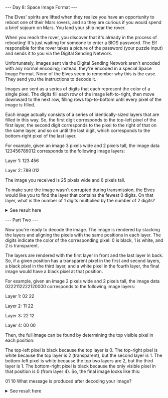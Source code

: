 ﻿--- Day 8: Space Image Format ---

The Elves' spirits are lifted when they realize you have an opportunity to reboot one of their Mars rovers,
and so they are curious if you would spend a brief sojourn on Mars. You land your ship near the rover.

When you reach the rover, you discover that it's already in the process of rebooting! It's just waiting for 
someone to enter a BIOS password. The Elf responsible for the rover takes a picture of the password (your puzzle input) 
and sends it to you via the Digital Sending Network.

Unfortunately, images sent via the Digital Sending Network aren't encoded with any normal encoding; instead, 
they're encoded in a special Space Image Format. None of the Elves seem to remember why this is the case. 
They send you the instructions to decode it.

Images are sent as a series of digits that each represent the color of a single pixel. The digits fill each 
row of the image left-to-right, then move downward to the next row, filling rows top-to-bottom until every 
pixel of the image is filled.

Each image actually consists of a series of identically-sized layers that are filled in this way. So, the 
first digit corresponds to the top-left pixel of the first layer, the second digit corresponds to the pixel 
to the right of that on the same layer, and so on until the last digit, which corresponds to the bottom-right pixel of the last layer.

For example, given an image 3 pixels wide and 2 pixels tall, the image data 123456789012 corresponds to the following image layers:

Layer 1: 123
         456

Layer 2: 789
         012

The image you received is 25 pixels wide and 6 pixels tall.

To make sure the image wasn't corrupted during transmission, the Elves would like you to find the layer that contains the fewest 0 digits. 
On that layer, what is the number of 1 digits multiplied by the number of 2 digits?

<details>
  <summary>See result here</summary>
	Your puzzle answer was 2760.
</details>

--- Part Two ---

Now you're ready to decode the image. The image is rendered by stacking the layers and aligning the pixels with the same positions in each layer. 
The digits indicate the color of the corresponding pixel: 0 is black, 1 is white, and 2 is transparent.

The layers are rendered with the first layer in front and the last layer in back. So, if a given position has a transparent pixel in the
first and second layers, a black pixel in the third layer, and a white pixel in the fourth layer, the final image would have a black pixel at that position.

For example, given an image 2 pixels wide and 2 pixels tall, the image data 0222112222120000 corresponds to the following image layers:

Layer 1: 02
         22

Layer 2: 11
         22

Layer 3: 22
         12

Layer 4: 00
         00

Then, the full image can be found by determining the top visible pixel in each position:

The top-left pixel is black because the top layer is 0.
The top-right pixel is white because the top layer is 2 (transparent), but the second layer is 1.
The bottom-left pixel is white because the top two layers are 2, but the third layer is 1.
The bottom-right pixel is black because the only visible pixel in that position is 0 (from layer 4).
So, the final image looks like this:

01
10
What message is produced after decoding your image?

<details>
  <summary>See result here</summary>
	Your puzzle answer was AGUEB.
</details>